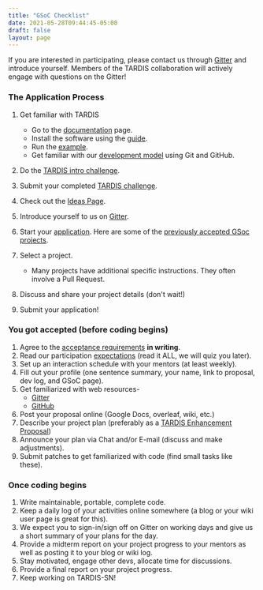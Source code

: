 ```yaml
---
title: "GSoC Checklist"
date: 2021-05-28T09:44:45-05:00
draft: false
layout: page
---
```


If you are interested in participating, please contact us through <a href="https://gitter.im/tardis-sn/gsoc" target="_blank">Gitter</a> and introduce yourself. Members of the TARDIS collaboration will actively engage with questions on the Gitter!

### The Application Process

1. Get familiar with TARDIS
   - Go to the <a href="https://tardis-sn.github.io/tardis/" target="_blank">documentation</a> page.
   - Install the software using the <a href="https://tardis-sn.github.io/tardis/installation.html" target="_blank">guide</a>.
   - Run the [example](https://tardis-sn.github.io/tardis/quickstart.html).
   - Get familiar with our [development model](https://tardis-sn.github.io/tardis/contributing/development/index.html) using Git and GitHub.
2. Do the [TARDIS intro challenge](https://colab.research.google.com/drive/1ojC-CbdvhsnNum9DHxY-JUqlGiZGotDP?usp=sharing).
3. Submit your completed [TARDIS challenge](https://forms.gle/ov1f71qogP36qLMc7).
4. Check out the [Ideas Page](../ideas).
5. Introduce yourself to us on <a href="https://gitter.im/tardis-sn/gsoc" target="_blank">Gitter</a>.
6. Start your [application](../other_requirements#application-guidelines). Here are some of the [previously accepted GSoc projects](../gsoc_home#previously-accepted-gSoc-projects).

7. Select a project.
   - Many projects have additional specific instructions. They often involve a Pull Request.
8. Discuss and share your project details (don't wait!)
9. Submit your application!

### You got accepted (before coding begins)

1. Agree to the [acceptance requirements](../other_requirements#participation-requirements) **in writing**.
2. Read our participation [expectations](../other_requirements#participation-expectations) (read it ALL, we will quiz you later).
3. Set up an interaction schedule with your mentors (at least weekly).
4. Fill out your profile (one sentence summary, your name, link to proposal, dev log, and GSoC page).
5. Get familiarized with web resources-
   - [Gitter](https://gitter.im/tardis-sn/gsoc)
   - [GitHub](https://github.com/tardis-sn/tardis)
6. Post your proposal online (Google Docs, overleaf, wiki, etc.)
7. Describe your project plan (preferably as a [TARDIS Enhancement Proposal](https://github.com/tardis-sn/tep))
8. Announce your plan via Chat and/or E-mail (discuss and make adjustments).
9. Submit patches to get familiarized with code (find small tasks like these).

### Once coding begins

1. Write maintainable, portable, complete code.
2. Keep a daily log of your activities online somewhere (a blog or your wiki user page is great for this).
3. We expect you to sign-in/sign off on Gitter on working days and give us a short summary of your plans for the day.
4. Provide a midterm report on your project progress to your mentors as well as posting it to your blog or wiki log.
5. Stay motivated, engage other devs, allocate time for discussions.
6. Provide a final report on your project progress.
7. Keep working on TARDIS-SN!
